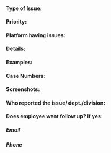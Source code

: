 #### Type of Issue:

#### Priority:

#### Platform having issues:

#### Details: 

#### Examples:

#### Case Numbers:

#### Screenshots:

#### Who reported the issue/ dept./division:

#### Does employee want follow up? If yes:<br/>
##### Email<br/>
##### Phone #
